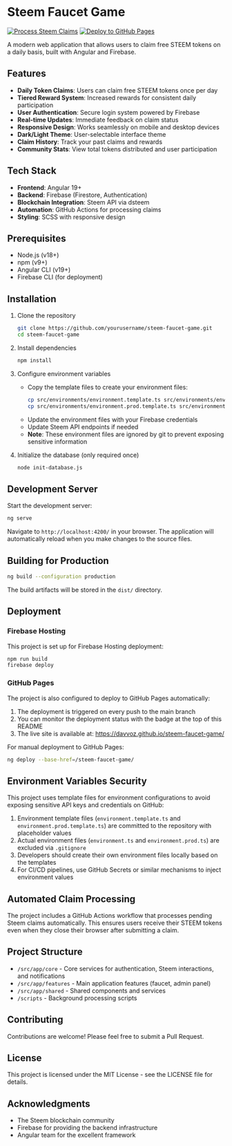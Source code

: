 # Steem Faucet Game

[![Process Steem Claims](https://github.com/davvoz/steem-faucet-game/actions/workflows/process-steem-claims.yml/badge.svg)](https://github.com/davvoz/steem-faucet-game/actions/workflows/process-steem-claims.yml)
[![Deploy to GitHub Pages](https://github.com/davvoz/steem-faucet-game/actions/workflows/github-pages-deploy.yml/badge.svg)](https://github.com/davvoz/steem-faucet-game/actions/workflows/github-pages-deploy.yml)

A modern web application that allows users to claim free STEEM tokens on a daily basis, built with Angular and Firebase.

## Features

- **Daily Token Claims**: Users can claim free STEEM tokens once per day
- **Tiered Reward System**: Increased rewards for consistent daily participation
- **User Authentication**: Secure login system powered by Firebase
- **Real-time Updates**: Immediate feedback on claim status
- **Responsive Design**: Works seamlessly on mobile and desktop devices
- **Dark/Light Theme**: User-selectable interface theme
- **Claim History**: Track your past claims and rewards
- **Community Stats**: View total tokens distributed and user participation

## Tech Stack

- **Frontend**: Angular 19+
- **Backend**: Firebase (Firestore, Authentication)
- **Blockchain Integration**: Steem API via dsteem
- **Automation**: GitHub Actions for processing claims
- **Styling**: SCSS with responsive design

## Prerequisites

- Node.js (v18+)
- npm (v9+)
- Angular CLI (v19+)
- Firebase CLI (for deployment)

## Installation

1. Clone the repository
   ```bash
   git clone https://github.com/yourusername/steem-faucet-game.git
   cd steem-faucet-game
   ```

2. Install dependencies
   ```bash
   npm install
   ```

3. Configure environment variables
   - Copy the template files to create your environment files:
     ```bash
     cp src/environments/environment.template.ts src/environments/environment.ts
     cp src/environments/environment.prod.template.ts src/environments/environment.prod.ts
     ```
   - Update the environment files with your Firebase credentials
   - Update Steem API endpoints if needed
   - **Note**: These environment files are ignored by git to prevent exposing sensitive information

4. Initialize the database (only required once)
   ```bash
   node init-database.js
   ```

## Development Server

Start the development server:

```bash
ng serve
```

Navigate to `http://localhost:4200/` in your browser. The application will automatically reload when you make changes to the source files.

## Building for Production

```bash
ng build --configuration production
```

The build artifacts will be stored in the `dist/` directory.

## Deployment

### Firebase Hosting

This project is set up for Firebase Hosting deployment:

```bash
npm run build
firebase deploy
```

### GitHub Pages

The project is also configured to deploy to GitHub Pages automatically:

1. The deployment is triggered on every push to the main branch
2. You can monitor the deployment status with the badge at the top of this README
3. The live site is available at: https://davvoz.github.io/steem-faucet-game/

For manual deployment to GitHub Pages:

```bash
ng deploy --base-href=/steem-faucet-game/
```

## Environment Variables Security

This project uses template files for environment configurations to avoid exposing sensitive API keys and credentials on GitHub:

1. Environment template files (`environment.template.ts` and `environment.prod.template.ts`) are committed to the repository with placeholder values
2. Actual environment files (`environment.ts` and `environment.prod.ts`) are excluded via `.gitignore`
3. Developers should create their own environment files locally based on the templates
4. For CI/CD pipelines, use GitHub Secrets or similar mechanisms to inject environment values

## Automated Claim Processing

The project includes a GitHub Actions workflow that processes pending Steem claims automatically. This ensures users receive their STEEM tokens even when they close their browser after submitting a claim.

## Project Structure

- `/src/app/core` - Core services for authentication, Steem interactions, and notifications
- `/src/app/features` - Main application features (faucet, admin panel)
- `/src/app/shared` - Shared components and services
- `/scripts` - Background processing scripts

## Contributing

Contributions are welcome! Please feel free to submit a Pull Request.

## License

This project is licensed under the MIT License - see the LICENSE file for details.

## Acknowledgments

- The Steem blockchain community
- Firebase for providing the backend infrastructure
- Angular team for the excellent framework
